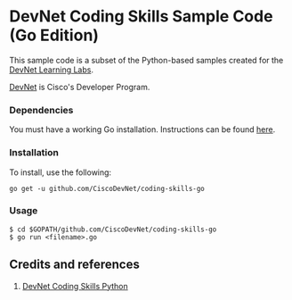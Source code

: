 # DevNet Coding Skills Sample Code (Go Edition)

This sample code is a subset of the Python-based samples created for the [DevNet Learning Labs](http://learninglabs.cisco.com).

[DevNet](https://developer.cisco.com) is Cisco's Developer Program.

### Dependencies

You must have a working Go installation.  Instructions can be found [here](http://golang.org/doc/install).

### Installation

To install, use the following:

	go get -u github.com/CiscoDevNet/coding-skills-go

### Usage

	$ cd $GOPATH/github.com/CiscoDevNet/coding-skills-go
	$ go run <filename>.go


## Credits and references

1. [DevNet Coding Skills Python](https://github.com/CiscoDevNet/coding-skills-sample-code/tree/master/coding102-REST-python)
